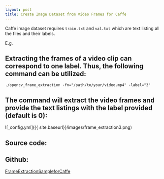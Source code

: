 ```yaml
---
layout: post
title: Create Image Dataset from Video Frames for Caffe
---
```




Caffe image dataset requires `train.txt` and `val.txt` which are text listing all the files and their labels.

E.g.

<code data-gist-id="b72ef6456438fc48f7b8"></code> 

## Extracting the frames of a video clip can correspond to one label. Thus, the following command can be utilized: 

    ./opencv_frame_extraction -fn="/path/to/your/video.mp4" -label="3"

## The command will extract the video frames and provide the text listings with the label provided (default is 0): 

![_config.yml]({{ site.baseurl}}/images/frame_extraction3.png)

## Source code:

<code data-gist-id="e2636d0fdddac14061da"></code>

## Github:

[FrameExtractionSampleforCaffe](https://github.com/melvincabatuan/FrameExtractionSampleforCaffe)
